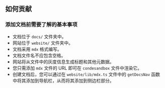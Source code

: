 ## 如何贡献

### 添加文档前需要了解的基本事项

- 文档位于 `docs/` 文件夹中。
- 网站位于 `website/` 文件夹中。
- 文档采用 `mdx` 格式编写。
- 文档文件名不应包含空格。
- 网站将从文件中的灰度信息生成标题和其他元数据。
- 您只需添加 `mdx` 文件的 URL 即可在 `condesandbox` 文件中渲染它。
- 创建文档后，您可以通过在 `website/lib/mdx.ts` 文件中的 `getDocsNav` 函数中将其添加到导航栏，从而将其添加到侧边栏部分。